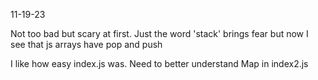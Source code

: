 11-19-23

Not too bad but scary at first.
Just the word 'stack' brings fear but now I see that js arrays have pop and push

I like how easy index.js was. Need to better understand Map in index2.js
